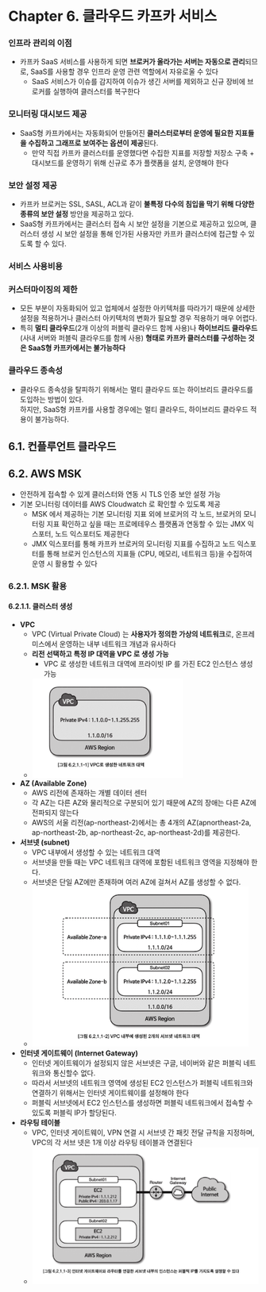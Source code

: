 # Chapter 6. 클라우드 카프카 서비스

### 인프라 관리의 이점
- 카프카 SaaS 서비스를 사용하게 되면 **브로커가 올라가는 서버는 자동으로 관리**되므로, SaaS를 사용할 경우 인프라 운영 관련 역할에서 자유로울 수 있다
  - SaaS 서비스가 이슈를 감지하여 이슈가 생긴 서버를 제외하고 신규 장비에 브로커를 실행하여 클러스터를 복구한다

### 모니터링 대시보드 제공
- SaaS형 카프카에서는 자동화되어 만들어진 **클러스터로부터 운영에 필요한 지표들을 수집하고 그래프로 보여주는 옵션이 제공**된다. 
  - 만약 직접 카프카 클러스터를 운영했다면 수집한 지표를 저장할 저장소 구축 + 대시보드를 운영하기 위해 신규로 추가 플랫폼을 설치, 운영해야 한다

### 보안 설정 제공
- 카프카 브로커는 SSL, SASL, ACL과 같이 **불특정 다수의 침입을 막기 위해 다양한 종류의 보안 설정** 방안을 제공하고 있다.
- SaaS형 카프카에서는 클러스터 접속 시 보안 설정을 기본으로 제공하고 있으며, 클러스터 생성 시 보안 설정을 통해 인가된 사용자만 카프카 클러스터에 접근할 수 있도록 할 수 있다.

### 서비스 사용비용

### 커스터마이징의 제한
- 모든 부분이 자동화되어 있고 업체에서 설정한 아키텍처를 따라가기 때문에 상세한 설정을 적용하거나 클러스터 아키텍처의 변화가 필요할 경우 적용하기 매우 어렵다.
- 특히 **멀티 클라우드**(2개 이상의 퍼블릭 클라우드 함께 사용)나 **하이브리드 클라우드**(사내 서버와 퍼블릭 클라우드를 함께 사용) **형태로 카프카 클러스터를 구성하는 것은 SaaS형 카프카에서는 불가능하다**

### 클라우드 종속성
- 클라우드 종속성을 탈피하기 위해서는 멀티 클라우드 또는 하이브리드 클라우드를 도입하는 방법이 있다. <br> 하지만, SaaS형 카프카를 사용할 경우에는 멀티 클라우드, 하이브리드 클라우드 적용이 불가능하다.

## 6.1. 컨플루언트 클라우드

## 6.2. AWS MSK
- 안전하게 접속할 수 있게 클러스터와 연동 시 TLS 인증 보안 설정 가능
- 기본 모니터링 데이터를 AWS Cloudwatch 로 확인할 수 있도록 제공
  - MSK 에서 제공하는 기본 모니터링 지표 외에 브로커의 각 노드, 브로커의 모니터링 지표 확인하고 싶을 때는 프로메테우스 플랫폼과 연동할 수 있는 JMX 익스포터, 노드 익스포터도 제공한다
  - JMX 익스포터를 통해 카프카 브로커의 모니터링 지표를 수집하고 노드 익스포터를 통해 브로커 인스턴스의 지표들 (CPU, 메모리, 네트워크 등)을 수집하여 운영 시 활용할 수 있다

### 6.2.1. MSK 활용
#### 6.2.1.1. 클러스터 생성
- **VPC**
  - VPC (Virtual Private Cloud) 는 **사용자가 정의한 가상의 네트워크**로, 온프레미스에서 운영하는 내부 네트워크 개념과 유사하다
  - **리전 선택하고 특정 IP 대역을 VPC 로 생성 가능**
    - VPC 로 생성한 네트워크 대역에 프라이빗 IP 를 가진 EC2 인스턴스 생성 가능
  - ![alt text](image.png)
- **AZ (Available Zone)**
  - AWS 리전에 존재하는 개별 데이터 센터
  - 각 AZ는 다른 AZ와 물리적으로 구분되어 있기 때문에 AZ의 장애는 다른 AZ에 전파되지 않는다 
  - AWS의 서울 리전(ap-northeast-2)에서는 총 4개의 AZ(apnortheast-2a, ap-northeast-2b, ap-northeast-2c, ap-northeast-2d)를 제공한다.
- **서브넷 (subnet)**
  - VPC 내부에서 생성할 수 있는 네트워크 대역
  - 서브넷을 만들 때는 VPC 네트워크 대역에 포함된 네트워크 영역을 지정해야 한다.
  - 서브넷은 단일 AZ에만 존재하며 여러 AZ에 걸쳐서 AZ를 생성할 수 없다.
  - ![alt text](image-1.png)
- **인터넷 게이트웨이 (Internet Gateway)**
  - 인터넷 게이트웨이가 설정되지 않은 서브넷은 구글, 네이버와 같은 퍼블릭 네트워크와 통신할수 없다. 
  - 따라서 서브넷의 네트워크 영역에 생성된 EC2 인스턴스가 퍼블릭 네트워크와 연결하기 위해서는 인터넷 게이트웨이를 설정해야 한다
  - 퍼블릭 서브넷에서 EC2 인스턴스를 생성하면 퍼블릭 네트워크에서 접속할 수 있도록 퍼블릭 IP가 할당된다.
- **라우팅 테이블**
  - VPC, 인터넷 게이트웨이, VPN 연결 시 서브넷 간 패킷 전달 규칙을 지정하며, VPC의 각 서브 넷은 1개 이상 라우팅 테이블과 연결된다
  - ![alt text](image-2.png)

